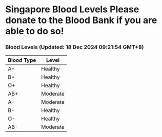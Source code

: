 Singapore Blood Levels
 Please donate to the Blood Bank if you are able to do so!
================================================================================================================================

### Blood Levels (Updated: 18 Dec 2024 09:21:54 GMT+8)
| Blood Type | Level     |
|------------|-----------|
| A+     | Healthy |
| B+     | Healthy |
| O+     | Healthy |
| AB+     | Moderate |
| A-     | Moderate |
| B-     | Healthy |
| O-     | Healthy |
| AB-     | Moderate |
